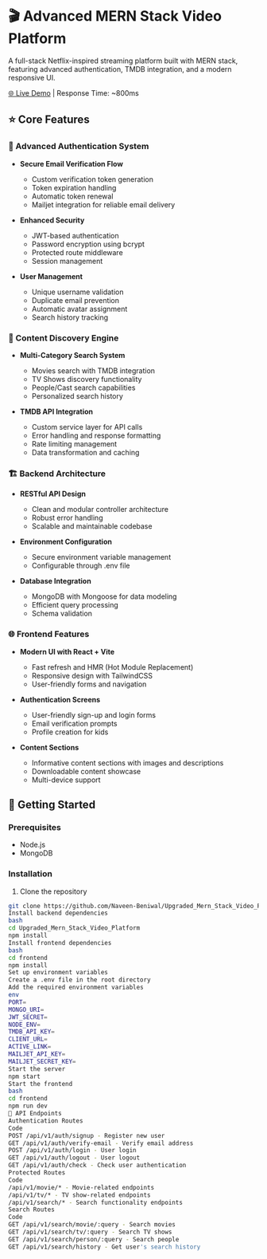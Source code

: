 # 🎬 Advanced MERN Stack Video Platform

A full-stack Netflix-inspired streaming platform built with MERN stack, featuring advanced authentication, TMDB integration, and a modern responsive UI.

  
  [🌐 Live Demo](https://upgraded-mern-stack-video-platform.onrender.com/) | Response Time: ~800ms
</div>

## ⭐ Core Features

### 🔐 Advanced Authentication System
- **Secure Email Verification Flow**
  - Custom verification token generation
  - Token expiration handling
  - Automatic token renewal
  - Mailjet integration for reliable email delivery
  
- **Enhanced Security**
  - JWT-based authentication
  - Password encryption using bcrypt
  - Protected route middleware
  - Session management

- **User Management**
  - Unique username validation
  - Duplicate email prevention
  - Automatic avatar assignment
  - Search history tracking

### 🎯 Content Discovery Engine
- **Multi-Category Search System**
  - Movies search with TMDB integration
  - TV Shows discovery functionality
  - People/Cast search capabilities
  - Personalized search history

- **TMDB API Integration**
  - Custom service layer for API calls
  - Error handling and response formatting
  - Rate limiting management
  - Data transformation and caching

### 🏗️ Backend Architecture
- **RESTful API Design**
  - Clean and modular controller architecture
  - Robust error handling
  - Scalable and maintainable codebase

- **Environment Configuration**
  - Secure environment variable management
  - Configurable through .env file

- **Database Integration**
  - MongoDB with Mongoose for data modeling
  - Efficient query processing
  - Schema validation

### 🌐 Frontend Features
- **Modern UI with React + Vite**
  - Fast refresh and HMR (Hot Module Replacement)
  - Responsive design with TailwindCSS
  - User-friendly forms and navigation

- **Authentication Screens**
  - User-friendly sign-up and login forms
  - Email verification prompts
  - Profile creation for kids

- **Content Sections**
  - Informative content sections with images and descriptions
  - Downloadable content showcase
  - Multi-device support

## 🚀 Getting Started

### Prerequisites
- Node.js
- MongoDB

### Installation
1. Clone the repository
```bash
git clone https://github.com/Naveen-Beniwal/Upgraded_Mern_Stack_Video_Platform.git
Install backend dependencies
bash
cd Upgraded_Mern_Stack_Video_Platform
npm install
Install frontend dependencies
bash
cd frontend
npm install
Set up environment variables
Create a .env file in the root directory
Add the required environment variables
env
PORT=
MONGO_URI=
JWT_SECRET=
NODE_ENV=
TMDB_API_KEY=
CLIENT_URL=
ACTIVE_LINK=
MAILJET_API_KEY=
MAILJET_SECRET_KEY=
Start the server
npm start
Start the frontend
bash
cd frontend
npm run dev
📄 API Endpoints
Authentication Routes
Code
POST /api/v1/auth/signup - Register new user
GET /api/v1/auth/verify-email - Verify email address
POST /api/v1/auth/login - User login
GET /api/v1/auth/logout - User logout
GET /api/v1/auth/check - Check user authentication
Protected Routes
Code
/api/v1/movie/* - Movie-related endpoints
/api/v1/tv/* - TV show-related endpoints
/api/v1/search/* - Search functionality endpoints
Search Routes
Code
GET /api/v1/search/movie/:query - Search movies
GET /api/v1/search/tv/:query - Search TV shows
GET /api/v1/search/person/:query - Search people
GET /api/v1/search/history - Get user's search history
